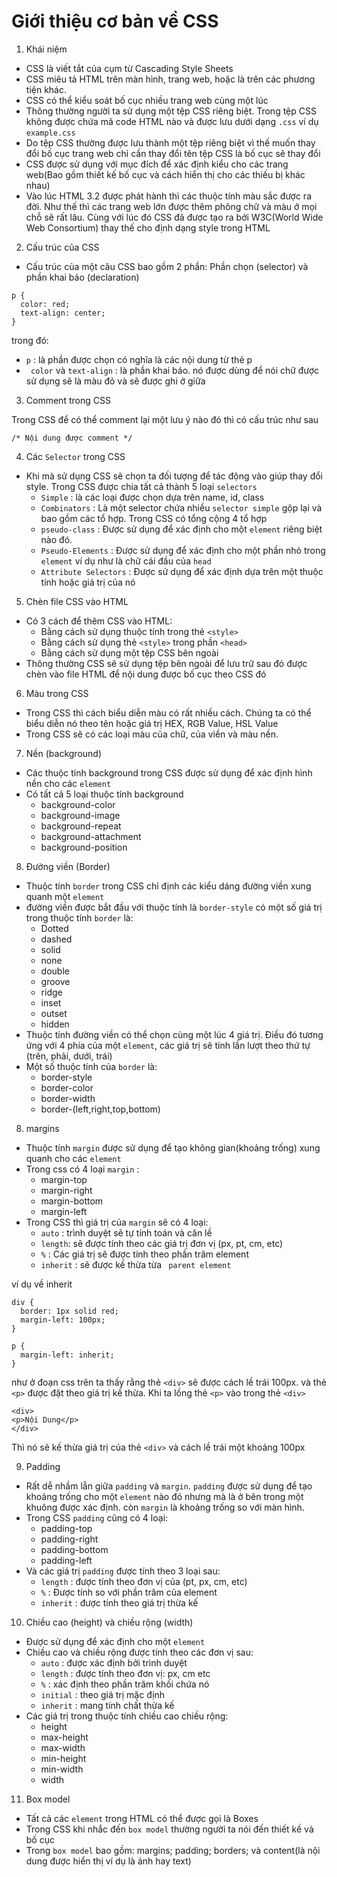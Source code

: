 # Giới thiệu cơ bản về CSS 
1. Khái niệm 
- CSS là viết tắt của cụm từ Cascading Style Sheets
- CSS miêu tả HTML trên màn hình, trang web, hoặc là trên các phương tiện khác.
- CSS có thể kiểu soát bố cục nhiều trang web cùng một lúc  
- Thông thường người ta sử dụng một tệp CSS riêng biệt. Trong tệp CSS không được chứa mã code HTML nào và được lưu dưới dạng `.css` ví dụ `example.css`
- Do tệp CSS thường được lưu thành một tệp riêng biệt vì thế muốn thay đổi bố cục trang web chỉ cần thay đổi tên tệp CSS là bố cục sẽ thay đổi 
- CSS được sử dụng với mục đích để xác định kiểu cho các trang web(Bao gồm thiết kế bố cục và cách hiển thị cho các thiếu bị khác nhau)
- Vào lúc HTML 3.2 được phát hành thì các thuộc tính màu sắc được ra đời. Như thế thì các trang web lớn được thêm phông chữ và màu ở mọi chỗ sẽ rất lâu. Cùng với lúc đó CSS đã được tạo ra bởi W3C(World Wide Web Consortium) thay thế cho định dạng style trong HTML 

2. Cấu trúc của CSS 
- Cấu trúc của một câu CSS bao gồm 2 phần: Phần chọn (selector) và phần khai báo (declaration)
```
p {
  color: red;
  text-align: center;
}
```
trong đó:
- `p` : là phần được chọn có nghĩa là các nội dung từ thẻ p 
- ` color` và `text-align` : là phần khai báo. nó được dùng để nói chữ được sử dụng sẽ là màu đỏ và sẽ được ghi ở giữa 

3. Comment trong CSS

Trong CSS để có thể comment lại một lưu ý nào đó thì có cấu trúc như sau
```
/* Nội dung được comment */
```

4. Các `Selector` trong CSS 
- Khi mà sử dụng CSS sẽ chọn ta đối tượng để tác động vào giúp thay đổi style. Trong CSS được chia tất cả thành 5 loại `selectors`
    - `Simple`  : là các loại được chọn dựa trên name, id, class 
    - `Combinators` : Là một selector chứa nhiều `selector simple` gộp lại và bao gồm các tổ hợp. Trong CSS có tổng cộng 4 tổ hợp
    - `pseudo-class` : Được sử dụng để xác định cho một `element` riêng biệt nào đó. 
    - `Pseudo-Elements` : Được sử dụng để xác định cho một phần nhỏ trong `element` ví dụ như là chữ cái đầu của `head`
    - `Attribute Selectors` : Được sử dụng để xác định dựa trên một thuộc tính hoặc giá trị của nó 

5. Chèn file CSS vào HTML 
- Có 3 cách để thêm CSS vào HTML:
    - Bằng cách sử dụng thuộc tính trong thẻ `<style>`
    - Bằng cách sử dụng thẻ `<style>` trong phần `<head>`
    - Bằng cách sử dụng một tệp CSS bên ngoài
- Thông thường CSS sẽ sử dụng tệp bên ngoài để lưu trữ sau đó được chèn vào file HTML để nội dung được bố cục theo CSS đó 

6. Màu trong CSS
- Trong CSS thì cách biểu diễn màu có rất nhiều cách. Chúng ta có thể biểu diễn nó theo tên hoặc giá trị HEX, RGB Value, HSL Value
- Trong CSS sẽ có các loại màu của chữ, của viền và màu nền.

7. Nền (background)
- Các thuộc tính background trong CSS được sử dụng để xác định hình nền cho các `element`
- Có tất cả 5 loại thuộc tính background
    - background-color
    - background-image
    - background-repeat
    - background-attachment
    - background-position

8. Đường viền (Border)
- Thuộc tính `border` trong CSS chỉ định các kiểu dáng đường viền xung quanh một `element`
- đường viền được bắt đầu với thuộc tính là `border-style` có một số giá trị trong thuộc tính `border` là:
    - Dotted
    - dashed
    - solid
    - none
    - double 
    - groove 
    - ridge 
    - inset 
    - outset 
    - hidden
- Thuộc tính đường viền có thể chọn cùng một lúc 4 giá trị. Điều đó tương ứng với 4 phía của một `element`, các giá trị sẽ tính lần lượt theo thứ tự (trên, phải, dưới, trái)
- Một số thuộc tính của `border` là:
    - border-style
    - border-color
    - border-width
    - border-(left,right,top,bottom)

8. margins
- Thuộc tính `margin` được sử dụng để tạo không gian(khoảng trống) xung quanh cho các `element`
- Trong css có 4 loại `margin` :
    - margin-top
    - margin-right
    - margin-bottom
    - margin-left
- Trong CSS thì giá trị của `margin` sẽ có 4 loại:
    - `auto` : trình duyệt sẽ tự tính toán và căn lề
    - `length`: sẽ được tính theo các giá trị đơn vị (px, pt, cm, etc)
    - `%` : Các giá trị sẽ được tính theo phần trăm element
    - `inherit` : sẽ được kế thừa từa ` parent element`

ví dụ về inherit 
```
div {
  border: 1px solid red;
  margin-left: 100px;
}

p {
  margin-left: inherit;
}
```
như ở đoạn css trên ta thấy rằng thẻ `<div>` sẽ được cách lề trái 100px. và thẻ `<p>` được đặt theo giá trị kế thừa. Khi ta lồng thẻ `<p>` vào trong thẻ `<div>`
```
<div>
<p>Nội Dung</p>
</div>
```
Thì nó sẽ kế thừa giá trị của thẻ `<div>` và cách lề trái một khoảng 100px

9. Padding 
- Rất dễ nhầm lẫn giữa `padding` và `margin`. `padding` được sử dụng để tạo khoảng trống cho một `element` nào đó nhưng mà là ở bên trong một khuông được xác định. còn `margin` là khoảng trống so với màn hình. 
- Trong CSS `padding` cũng có 4 loại:
    - padding-top
    - padding-right
    - padding-bottom
    - padding-left
- Và các giá trị `padding` được tính theo 3 loại sau:
    - `length` : được tính theo đơn vị của (pt, px, cm, etc)
    - `%` : Được tính so với phần trăm của element 
    - `inherit` : được tính theo giá trị thừa kế 

10. Chiều cao (height) và chiều rộng (width)
- Được sử dụng để xác định cho một `element`
- Chiều cao và chiều rộng được tính theo các đơn vị sau:
    - `auto` : được xác định bởi trình duyệt 
    - `length` : được tính theo đơn vị: px, cm etc
    - `%` : xác định theo phần trăm khối chứa nó 
    - `initial` : theo giá trị mặc định
    - `inherit` : mang tính chất thừa kế 
- Các giá trị trong thuộc tính chiều cao chiều rộng:
    - height	
    - max-height	
    - max-width	
    - min-height	
    - min-width	
    - width	
11. Box model 
- Tất cả các `element` trong HTML có thể được gọi là Boxes
- Trong CSS khi nhắc đến `box model` thường người ta nói đến thiết kế và bố cục 
- Trong `box model` bao gồm: margins; padding; borders; và content(là nội dung được hiển thị ví dụ là ảnh hay text)


